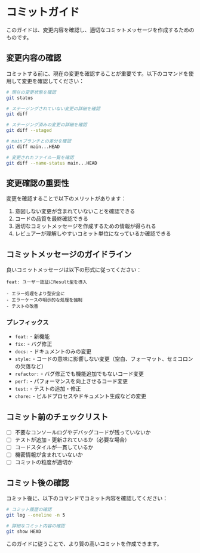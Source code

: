 # コミットガイド

このガイドは、変更内容を確認し、適切なコミットメッセージを作成するためのものです。

## 変更内容の確認

コミットする前に、現在の変更を確認することが重要です。以下のコマンドを使用して変更を確認してください：

```bash
# 現在の変更状態を確認
git status

# ステージングされていない変更の詳細を確認
git diff

# ステージング済みの変更の詳細を確認
git diff --staged

# mainブランチとの差分を確認
git diff main...HEAD

# 変更されたファイル一覧を確認
git diff --name-status main...HEAD
```

## 変更確認の重要性

変更を確認することで以下のメリットがあります：

1. 意図しない変更が含まれていないことを確認できる
2. コードの品質を最終確認できる
3. 適切なコミットメッセージを作成するための情報が得られる
4. レビュアーが理解しやすいコミット単位になっているか確認できる

## コミットメッセージのガイドライン

良いコミットメッセージは以下の形式に従ってください：

```
feat: ユーザー認証にResult型を導入

- エラー処理をより型安全に
- エラーケースの明示的な処理を強制
- テストの改善
```

### プレフィックス

- `feat:` - 新機能
- `fix:` - バグ修正
- `docs:` - ドキュメントのみの変更
- `style:` - コードの意味に影響しない変更（空白、フォーマット、セミコロンの欠落など）
- `refactor:` - バグ修正でも機能追加でもないコード変更
- `perf:` - パフォーマンスを向上させるコード変更
- `test:` - テストの追加・修正
- `chore:` - ビルドプロセスやドキュメント生成などの変更

## コミット前のチェックリスト

- [ ] 不要なコンソールログやデバッグコードが残っていないか
- [ ] テストが追加・更新されているか（必要な場合）
- [ ] コードスタイルが一貫しているか
- [ ] 機密情報が含まれていないか
- [ ] コミットの粒度が適切か

## コミット後の確認

コミット後に、以下のコマンドでコミット内容を確認してください：

```bash
# コミット履歴の確認
git log --oneline -n 5

# 詳細なコミット内容の確認
git show HEAD
```

このガイドに従うことで、より質の高いコミットを作成できます。